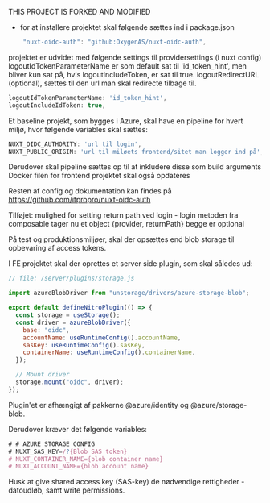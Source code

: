 THIS PROJECT IS FORKED AND MODIFIED

- for at installere projektet skal følgende sættes ind i package.json


```js
    "nuxt-oidc-auth": "github:OxygenAS/nuxt-oidc-auth",
```

projektet er udvidet med følgende settings til providersettings (i nuxt config) 
logoutIdTokenParameterName er som default sat til 'id_token_hint', men bliver kun sat på, hvis logoutIncludeToken, er sat til true.
logoutRedirectURL (optional), sættes til den url man skal redirecte tilbage til.

```js
logoutIdTokenParameterName: 'id_token_hint',
logoutIncludeIdToken: true,
```

Et baseline projekt, som bygges i Azure, skal have en pipeline for hvert miljø, hvor følgende variables skal sættes:
```js
NUXT_OIDC_AUTHORITY: 'url til login',
NUXT_PUBLIC_ORIGIN: 'url til miløets frontend/sitet man logger ind på',
```
Derudover skal pipeline sættes op til at inkludere disse som build arguments
Docker filen for frontend projektet skal også opdateres 


Resten af config og dokumentation kan findes på 
https://github.com/itpropro/nuxt-oidc-auth

Tilføjet: mulighed for setting return path ved login - login metoden fra composable tager nu et object {provider, returnPath} begge er optional

På test og produktionsmiljøer, skal der opsættes end blob storage til opbevaring af access tokens.

I FE projektet skal der oprettes et server side plugin, som skal således ud:

```js
// file: /server/plugins/storage.js

import azureBlobDriver from "unstorage/drivers/azure-storage-blob";

export default defineNitroPlugin(() => {
  const storage = useStorage();
  const driver = azureBlobDriver({
    base: "oidc",
    accountName: useRuntimeConfig().accountName,
    sasKey: useRuntimeConfig().sasKey,
    containerName: useRuntimeConfig().containerName,
  });

  // Mount driver
  storage.mount("oidc", driver);
});

```
Plugin'et er afhængigt af pakkerne @azure/identity og @azure/storage-blob.

Derudover kræver det følgende variables:

```js
# # AZURE STORAGE CONFIG
# NUXT_SAS_KEY=/?{Blob SAS token}
# NUXT_CONTAINER_NAME={blob container name}
# NUXT_ACCOUNT_NAME={blob account name}
```
Husk at give shared access key (SAS-key) de nødvendige rettigheder - datoudløb, samt write permissions.
